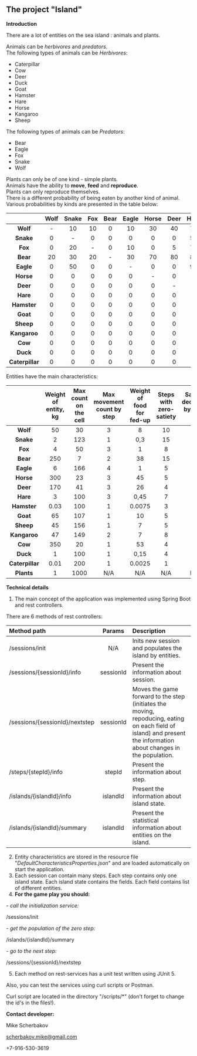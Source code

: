 ## The project "Island"

**Introduction**

There are a lot of entities on the sea island : animals and plants.

Animals can be *herbivores* and *predators*.  
The following types of animals can be *Herbivores*:
- Caterpillar
- Cow
- Deer
- Duck
- Goat
- Hamster
- Hare
- Horse
- Kangaroo
- Sheep

The following types of animals can be *Predators*:
- Bear
- Eagle
- Fox
- Snake
- Wolf

Plants can only be of one kind - simple plants.  
Animals have the ability to **move**, **feed** and **reproduce**.  
Plants can only reproduce themselves.  
There is a different probability of being eaten by another kind of animal. Various probabilities by kinds are presented in the table below:

|                 | Wolf     | Snake | Fox | Bear | Eagle | Horse | Deer | Hare | Hamster | Goat | Sheep | Kangaroo | Cow | Duck | Caterpillar | Plants |
|:---------------:|:----:|:----:|:-------:|:----:|:------:|:-----:|:----:|:-----:|:----:|:----:|:-------:|:------:|:----:|:--------:|:--------:|:--------:|
|    **Wolf**     | -    | 10   | 10      | 0    | 10     | 30    | 40   | 70    | 90   | 60   | 70      | 20     | 30   | 80       | 0        | 0   |
|    **Snake**    | 0    | -    | 0       | 0    | 0      | 0     | 0    | 50    | 90   | 0    | 0       | 0      | 0    | 50       | 90       | 0   |
|     **Fox**     | 0    | 20   | -       | 0    | 10     | 0     | 5    | 70    | 90   | 20   | 20      | 5      | 0    | 80       | 0        | 0   |
|    **Bear**     | 20   | 30   | 20      | -    | 30     | 70    | 80   | 80    | 90   | 70   | 70      | 60     | 75   | 80       | 0        | 0   |
|    **Eagle**    | 0    | 50   | 0       | 0    | -      | 0     | 0    | 90    | 90   | 0    | 0       | 0      | 0    | 85       | 20       | 0   |
|    **Horse**    | 0    | 0    | 0       | 0    | 0      | -     | 0    | 0     | 0    | 0    | 0       | 0      | 0    | 0        | 0        | 100 |
|    **Deer**     | 0    | 0    | 0       | 0    | 0      | 0     | -    | 0     | 0    | 0    | 0       | 0      | 0    | 0        | 0        | 100 |
|    **Hare**     | 0    | 0    | 0       | 0    | 0      | 0     | 0    | -     | 0    | 0    | 0       | 0      | 0    | 0        | 0        | 100 |
|   **Hamster**   | 0    | 0    | 0       | 0    | 0      | 0     | 0    | 0     | -    | 0    | 0       | 0      | 0    | 0        | 0        | 100 |
|    **Goat**     | 0    | 0    | 0       | 0    | 0      | 0     | 0    | 0     | 0    | -    | 0       | 0      | 0    | 0        | 0        | 100 |
|    **Sheep**    | 0    | 0    | 0       | 0    | 0      | 0     | 0    | 0     | 0    | 0    | -       | 0      | 0    | 0        | 0        | 100 |
|  **Kangaroo**   | 0    | 0    | 0       | 0    | 0      | 0     | 0    | 0     | 0    | 0    | 0       | -      | 0    | 0        | 0        | 100 |
|     **Cow**     | 0    | 0    | 0       | 0    | 0      | 0     | 0    | 0     | 0    | 0    | 0       | 0      | -    | 0        | 0        | 100 |
|    **Duck**     | 0    | 0    | 0       | 0    | 0      | 0     | 0    | 0     | 0    | 0    | 0       | 0      | 0    | -        | 50       | 100 |
| **Caterpillar** | 0    | 0    | 0       | 0    | 0      | 0     | 0    | 0     | 0    | 0    | 0       | 0      | 0    | 0        | -        | 100 |

Entities have the main characteristics:

|                 |Weight of entity, kg|Max count on the cell|Max movement count by step|Weight of food for fed-up|Steps with zero-satiety|Satiety decrease by step, %|Probability of reproduction, % |Count of cubs|
|:---------------:|:------------------:|:-------------------:|:------------------------:|:-----------------------:|:---------------------:|:-------------------------:|:-----------------------------:|:-----------:|  
|    **Wolf**     |         50         |         30          |            3             |            8            |          10           |            30             |              30               |      1      |
|    **Snake**    |         2          |         123         |            1             |           0,3           |          15           |            30             |              30               |      1      |
|     **Fox**     |         4          |         50          |            3             |            1            |           8           |            30             |              30               |      1      |
|    **Bear**     |        250         |          7          |            2             |           38            |          15           |            30             |              30               |      1      |
|    **Eagle**    |         6          |         166         |            4             |            1            |           5           |            30             |              30               |      1      |
|    **Horse**    |        300         |         23          |            3             |           45            |           5           |            30             |              30               |      1      |
|    **Deer**     |        170         |         41          |            3             |           26            |           4           |            30             |              30               |      1      |
|    **Hare**     |         3          |         100         |            3             |          0,45           |           7           |            30             |              30               |      1      |
|   **Hamster**   |        0.03        |         100         |            1             |         0.0075          |           3           |            30             |              30               |      1      |
|    **Goat**     |         65         |         107         |            1             |           10            |           5           |            30             |              30               |      1      |
|    **Sheep**    |         45         |         156         |            1             |            7            |           5           |            30             |              30               |      1      |
|  **Kangaroo**   |         47         |         149         |            2             |            7            |           8           |            30             |              30               |      1      |
|     **Cow**     |        350         |         20          |            1             |           53            |           4           |            30             |              30               |      1      |
|    **Duck**     |         1          |         100         |            1             |          0,15           |           4           |            30             |              30               |      1      |
| **Caterpillar** |        0.01        |         200         |            1             |         0.0025          |           1           |            30             |              30               |      1      |
|   **Plants**    |         1          |        1000         |           N/A            |           N/A           |          N/A          |            N/A            |              30               |      1      |

**Technical details**

1. The main concept of the application was implemented using Spring Boot and rest controllers.

There are 6 methods of rest controllers:

| Method path                     | Params | Description                                                                                                                                                        |
|:--------------------------------|:------:|:-------------------------------------------------------------------------------------------------------------------------------------------------------------------|
| /sessions/init                  |  N/A   | Inits new session and populates the island by entities.                                                                                                            |
| /sessions/{sessionId}/info      |   sessionId     | Present the information about session.                                                                                                                             |
| /sessions/{sessionId}/nextstep  |   sessionId     | Moves the game forward to the step (initiates the moving, repoducing, eating on each field of island) and present the information about changes in the population. |
| /steps/{stepId}/info            |    stepId    | Present the information about step.                                                                                                                                |
| /islands/{islandId}/info        |     islandId   | Present the information about island state.                                                                                                                        |
| /islands/{islandId}/summary     |    islandId    | Present the statistical information about entities on the island.                                                                                                  |

2. Entity characteristics are stored in the resource file "_DefaultCharacteristicsProperties.json_" and are loaded automatically on start the application.
3. Each session can contain many steps. Each step contains only one island state. Each island state contains the fields. Each field contains list of different entities.
4. **For the game play you should:**

_- call the initialization service:_ 

/sessions/init  

_- get the population of the zero step:_

/islands/{islandId}/summary

_- go to the next step:_

/sessions/{sessionId}/nextstep

5. Each method on rest-services has a unit test written using JUnit 5.

Also, you can test the services using curl scripts or Postman. 

Curl script are located in the directory "/scripts/*" (don't forget to change the id's in the files!).

**Contact developer:**

Mike Scherbakov

[scherbakov.mike@gmail.com]()

+7-916-530-3619